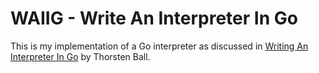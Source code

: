 # WAIIG - Write An Interpreter In Go

This is my implementation of a Go interpreter as discussed in [Writing An Interpreter In Go](https://interpreterbook.com) by Thorsten Ball.